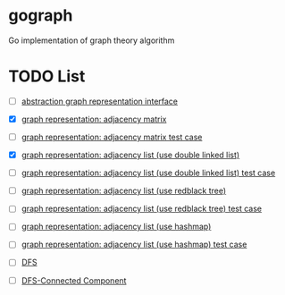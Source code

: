 # gograph
Go implementation of graph theory algorithm

# TODO List

- [ ] [abstraction graph representation interface](undirected/graph.go)

- [x] [graph representation: adjacency matrix](undirected/graph_matrix.go) 

- [ ] [graph representation: adjacency matrix test case]()

- [x] [graph representation: adjacency list (use double linked list)](undirected/graph_list.go) 

- [ ] [graph representation: adjacency list (use double linked list) test case]() 

- [ ] [graph representation: adjacency list (use redblack tree)]() 

- [ ] [graph representation: adjacency list (use redblack tree) test case]() 

- [ ] [graph representation: adjacency list (use hashmap)]() 

- [ ] [graph representation: adjacency list (use hashmap) test case]() 

- [ ] [DFS](undirected/dfs.go)

- [ ] [DFS-Connected Component](undirected/dfs_cc.go)
